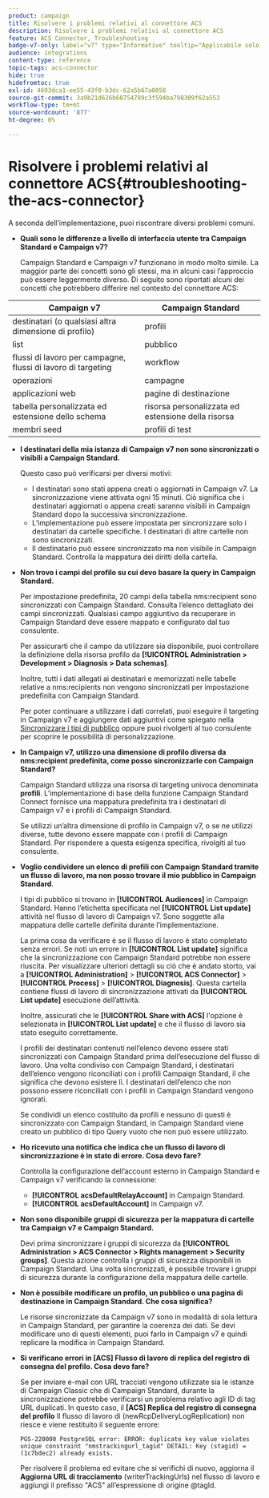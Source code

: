 ```yaml
---
product: campaign
title: Risolvere i problemi relativi al connettore ACS
description: Risolvere i problemi relativi al connettore ACS
feature: ACS Connector, Troubleshooting
badge-v7-only: label="v7" type="Informative" tooltip="Applicabile solo a Campaign Classic v7"
audience: integrations
content-type: reference
topic-tags: acs-connector
hide: true
hidefromtoc: true
exl-id: 4693dca1-ee55-43f0-b3dc-62a5b67a8058
source-git-commit: 3a9b21d626b60754789c3f594ba798309f62a553
workflow-type: tm+mt
source-wordcount: '877'
ht-degree: 0%

---
```


# Risolvere i problemi relativi al connettore ACS{#troubleshooting-the-acs-connector}



A seconda dell’implementazione, puoi riscontrare diversi problemi comuni.

* **Quali sono le differenze a livello di interfaccia utente tra Campaign Standard e Campaign v7?**

  Campaign Standard e Campaign v7 funzionano in modo molto simile. La maggior parte dei concetti sono gli stessi, ma in alcuni casi l’approccio può essere leggermente diverso. Di seguito sono riportati alcuni dei concetti che potrebbero differire nel contesto del connettore ACS:

<table> 
 <thead> 
  <tr> 
   <th> Campaign v7<br /> </th> 
   <th> Campaign Standard<br /> </th> 
  </tr> 
 </thead> 
 <tbody> 
  <tr> 
   <td> destinatari (o qualsiasi altra dimensione di profilo)<br /> </td> 
   <td> profili<br /> </td> 
  </tr> 
  <tr> 
   <td> list<br /> </td> 
   <td> pubblico<br /> </td> 
  </tr> 
  <tr> 
   <td> flussi di lavoro per campagne, flussi di lavoro di targeting<br /> </td> 
   <td> workflow<br /> </td> 
  </tr> 
  <tr> 
   <td> operazioni<br /> </td> 
   <td> campagne<br /> </td> 
  </tr> 
  <tr> 
   <td> applicazioni web<br /> </td> 
   <td> pagine di destinazione<br /> </td> 
  </tr> 
  <tr> 
   <td> tabella personalizzata ed estensione dello schema<br /> </td> 
   <td> risorsa personalizzata ed estensione della risorsa<br /> </td> 
  </tr> 
  <tr> 
   <td> membri seed<br /> </td> 
   <td> profili di test<br /> </td> 
  </tr> 
 </tbody> 
</table>

* **I destinatari della mia istanza di Campaign v7 non sono sincronizzati o visibili a Campaign Standard.**

  Questo caso può verificarsi per diversi motivi:

   * I destinatari sono stati appena creati o aggiornati in Campaign v7. La sincronizzazione viene attivata ogni 15 minuti. Ciò significa che i destinatari aggiornati o appena creati saranno visibili in Campaign Standard dopo la successiva sincronizzazione.
   * L’implementazione può essere impostata per sincronizzare solo i destinatari da cartelle specifiche. I destinatari di altre cartelle non sono sincronizzati.
   * Il destinatario può essere sincronizzato ma non visibile in Campaign Standard. Controlla la mappatura dei diritti della cartella.

* **Non trovo i campi del profilo su cui devo basare la query in Campaign Standard.**

  Per impostazione predefinita, 20 campi della tabella nms:recipient sono sincronizzati con Campaign Standard. Consulta l’elenco dettagliato dei campi sincronizzati. Qualsiasi campo aggiuntivo da recuperare in Campaign Standard deve essere mappato e configurato dal tuo consulente.

  Per assicurarti che il campo da utilizzare sia disponibile, puoi controllare la definizione della risorsa profilo da **[!UICONTROL Administration > Development > Diagnosis > Data schemas]**.

  Inoltre, tutti i dati allegati ai destinatari e memorizzati nelle tabelle relative a nms:recipients non vengono sincronizzati per impostazione predefinita con Campaign Standard.

  Per poter continuare a utilizzare i dati correlati, puoi eseguire il targeting in Campaign v7 e aggiungere dati aggiuntivi come spiegato nella [Sincronizzare i tipi di pubblico](../../integrations/using/synchronizing-audiences.md) oppure puoi rivolgerti al tuo consulente per scoprire le possibilità di personalizzazione.

* **In Campaign v7, utilizzo una dimensione di profilo diversa da nms:recipient predefinita, come posso sincronizzarle con Campaign Standard?**

  Campaign Standard utilizza una risorsa di targeting univoca denominata **profili**. L’implementazione di base della funzione Campaign Standard Connect fornisce una mappatura predefinita tra i destinatari di Campaign v7 e i profili di Campaign Standard.

  Se utilizzi un’altra dimensione di profilo in Campaign v7, o se ne utilizzi diverse, tutte devono essere mappate con i profili di Campaign Standard. Per rispondere a questa esigenza specifica, rivolgiti al tuo consulente.

* **Voglio condividere un elenco di profili con Campaign Standard tramite un flusso di lavoro, ma non posso trovare il mio pubblico in Campaign Standard**.

  I tipi di pubblico si trovano in **[!UICONTROL Audiences]** in Campaign Standard. Hanno l’etichetta specificata nel **[!UICONTROL List update]** attività nel flusso di lavoro di Campaign v7. Sono soggette alla mappatura delle cartelle definita durante l’implementazione.

  La prima cosa da verificare è se il flusso di lavoro è stato completato senza errori. Se noti un errore in **[!UICONTROL List update]** significa che la sincronizzazione con Campaign Standard potrebbe non essere riuscita. Per visualizzare ulteriori dettagli su ciò che è andato storto, vai a **[!UICONTROL Administration]** > **[!UICONTROL ACS Connector]** > **[!UICONTROL Process]** > **[!UICONTROL Diagnosis]**. Questa cartella contiene flussi di lavoro di sincronizzazione attivati da **[!UICONTROL List update]** esecuzione dell’attività.

  Inoltre, assicurati che le **[!UICONTROL Share with ACS]** l&#39;opzione è selezionata in **[!UICONTROL List update]** e che il flusso di lavoro sia stato eseguito correttamente.

  I profili dei destinatari contenuti nell’elenco devono essere stati sincronizzati con Campaign Standard prima dell’esecuzione del flusso di lavoro. Una volta condiviso con Campaign Standard, i destinatari dell’elenco vengono riconciliati con i profili Campaign Standard, il che significa che devono esistere lì. I destinatari dell’elenco che non possono essere riconciliati con i profili in Campaign Standard vengono ignorati.

  Se condividi un elenco costituito da profili e nessuno di questi è sincronizzato con Campaign Standard, in Campaign Standard viene creato un pubblico di tipo Query vuoto che non può essere utilizzato.

* **Ho ricevuto una notifica che indica che un flusso di lavoro di sincronizzazione è in stato di errore. Cosa devo fare?**

  Controlla la configurazione dell’account esterno in Campaign Standard e Campaign v7 verificando la connessione:

   * **[!UICONTROL acsDefaultRelayAccount]** in Campaign Standard.
   * **[!UICONTROL acsDefaultAccount]** in Campaign v7.

* **Non sono disponibile gruppi di sicurezza per la mappatura di cartelle tra Campaign v7 e Campaign Standard.**

  Devi prima sincronizzare i gruppi di sicurezza da **[!UICONTROL Administration > ACS Connector > Rights management > Security groups]**. Questa azione controlla i gruppi di sicurezza disponibili in Campaign Standard. Una volta sincronizzati, è possibile trovare i gruppi di sicurezza durante la configurazione della mappatura delle cartelle.

* **Non è possibile modificare un profilo, un pubblico o una pagina di destinazione in Campaign Standard. Che cosa significa?**

  Le risorse sincronizzate da Campaign v7 sono in modalità di sola lettura in Campaign Standard, per garantire la coerenza dei dati. Se devi modificare uno di questi elementi, puoi farlo in Campaign v7 e quindi replicare la modifica in Campaign Standard.

* **Si verificano errori in [ACS] Flusso di lavoro di replica del registro di consegna del profilo. Cosa devo fare?**

  Se per inviare e-mail con URL tracciati vengono utilizzate sia le istanze di Campaign Classic che di Campaign Standard, durante la sincronizzazione potrebbe verificarsi un problema relativo agli ID di tag URL duplicati. In questo caso, il **[ACS] Replica del registro di consegna del profilo** Il flusso di lavoro di (newRcpDeliveryLogReplication) non riesce e viene restituito il seguente errore:

  ```PGS-220000 PostgreSQL error: ERROR: duplicate key value violates unique constraint "nmstrackingurl_tagid" DETAIL: Key (stagid) = (1c7bdec2) already exists.```

  Per risolvere il problema ed evitare che si verifichi di nuovo, aggiorna il **Aggiorna URL di tracciamento** (writerTrackingUrls) nel flusso di lavoro e aggiungi il prefisso &quot;ACS&quot; all’espressione di origine @tagId.
